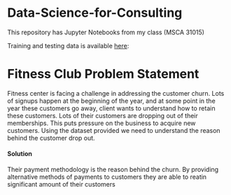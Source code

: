 # Data-Science-for-Consulting

This repository has Jupyter Notebooks from my class (MSCA 31015)

Training and testing data is available [here](https://drive.google.com/drive/folders/16UPP6njV_HiV1k7UdUD_2ZYgt2Dddtvy?usp=sharing): 

# Fitness Club Problem Statement

Fitness center is facing a challenge in addressing the customer churn. Lots of signups happen at the beginning of the year, and at some point in the year these customers 
go away, client wants to understand how to retain these customers. Lots of their customers are dropping out of their memberships. This puts pressure on the business to acquire new customers. Using the dataset provided we need to understand the reason behind the customer drop out.

#### Solution
Their payment methodology is the reason behind the churn. By providing alternative methods of payments to customers they are able to reatin significant amount of their customers

